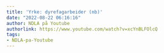 ```yaml
---
title: 'Yrke: dyrefagarbeider (nb)'
date: "2022-08-22 06:16:16"
author: NDLA på Youtube
authorlink: https://www.youtube.com/watch?v=xcYnBLFOlcQ
tags:
- NDLA-pa-Youtube
---
```

